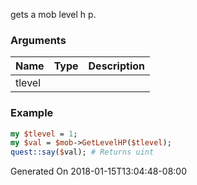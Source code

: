 gets a mob level h p.
### Arguments
**Name**|**Type**|**Description**
:---|:---|:---
tlevel||

### Example

```perl
my $tlevel = 1;
my $val = $mob->GetLevelHP($tlevel);
quest::say($val); # Returns uint
```


Generated On 2018-01-15T13:04:48-08:00